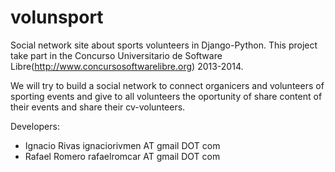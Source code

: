volunsport
==========

Social network site about sports volunteers in Django-Python. This project take part in the Concurso Universitario de Software Libre(http://www.concursosoftwarelibre.org) 2013-2014.

We will try to build a social network to connect organicers and volunteers of sporting events
and give to all volunteers the oportunity of share content of their events and share their 
cv-volunteers.

Developers:
* Ignacio Rivas ignaciorivmen AT gmail DOT com
* Rafael Romero rafaelromcar AT gmail DOT com
